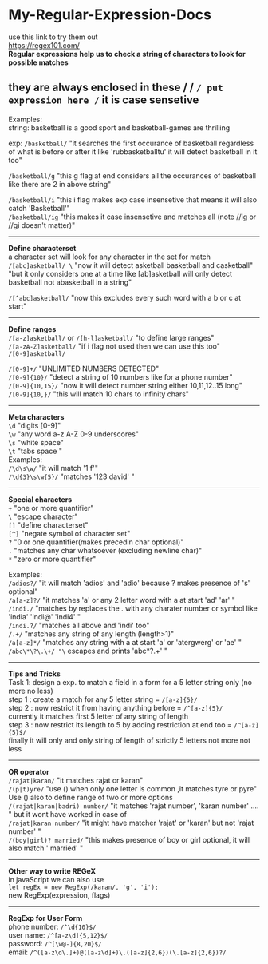 # My-Regular-Expression-Docs
use this link to try them out\
https://regex101.com/ \
**Regular expressions help us to check a string of characters to look for possible matches**

they are always enclosed in these / /
`/ put expression here /`
it is case sensetive
-------------------------------------------------
Examples: \
string: basketball is a good sport and basketball-games are thrilling

exp: `/basketball/` 
"it searches the first occurance of basketball regardless of what is before or after it like 'rubbasketballtu' it will detect basketball in it too"

`/basketball/g` "this g flag at end considers all the occurances of basketball like there are 2 in above string"

`/basketball/i` "this i flag makes exp case insensetive that means it will also catch 'Basketball'"\
`/basketball/ig` "this makes it case insensetive and matches all (note //ig or //gi doesn't matter)"

-------------------------------------------------

**Define characterset**\
a character set will look for any character in the set for match\
`/[abc]asketball/ \`
"now it will detect asketball basketball and casketball" \
"but it only considers one at a time like [ab]asketball will only detect basketball not abasketball in a string"

`/[^abc]asketball/` "now this excludes every such word with a b or c at start"

-------------------------------------------------
**Define ranges**\
`/[a-z]asketball/` or `/[h-l]asketball/` "to define large ranges"\
`/[a-zA-Z]asketball/` "if i flag not used then we can use this too"\
`/[0-9]asketball/`

`/[0-9]+/` "UNLIMITED NUMBERS DETECTED"\
`/[0-9]{10}/` "detect a string of 10 numbers like for a phone number"\
`/[0-9]{10,15}/` "now it will detect number string either 10,11,12..15 long"\
`/[0-9]{10,}/` "this will match 10 chars to infinity chars"

-------------------------------------------------
**Meta characters**\
`\d` "digits [0-9]"\
`\w` "any word a-z A-Z 0-9 underscores"\
`\s` "white space"\
`\t` "tabs space "\
Examples:\
`/\d\s\w/` "it will match '1 f'"\
`/\d{3}\s\w{5}/` "matches '123 david' "

-------------------------------------------------
**Special characters**\
`+` "one or more quantifier"\
`\` "escape character"\
`[]` "define characterset"\
`[^]` "negate symbol of character set"\
`?` "0 or one quantifier(makes precedin char optional)"\
`.` "matches any char whatsoever (excluding newline char)"\
`*` "zero or more quantifier"

Examples:\
`/adios?/` "it will match 'adios' and 'adio' because ? makes presence of 's' optional"\
`/a[a-z]?/` "it matches 'a' or any 2 letter word with a at start 'ad' 'ar' "\
`/indi./` "matches by replaces the . with any charater number or symbol like 'india' 'indi@' 'indi4' "\
`/indi.?/` "matches all above and 'indi' too"\
`/.+/` "matches any string of any length (length>1)"\
`/a[a-z]*/` "matches any string with a at start 'a' or 'atergwerg' or 'ae' "\
`/abc\*\?\.\+/ "\` escapes and prints 'abc*?.+' "

-------------------------------------------------
**Tips and Tricks**\
Task 1: design a exp. to match a field in a form for a 5 letter string only (no more no less)\
step 1 : create a match for any 5 letter string = `/[a-z]{5}/`\
step 2 : now restrict it from having anything before = `/^[a-z]{5}/`\
	currently it matches first 5 letter of any string of length\
step 3 : now restrict its length to 5 by adding restriction at end too = `/^[a-z]{5}$/`\
	finally it will only and only string of length of strictly 5 letters not more not less
	
-------------------------------------------------
**OR operator**\
`/rajat|karan/` "it matches rajat or karan"\
`/(p|t)yre/` "use () when only one letter is common ,it matches tyre or pyre"\
Use () also to define range of two or more options\
`/(rajat|karan|badri) number/` "it matches 'rajat number', 'karan number' .... " but it wont have worked in case of\
`/rajat|karan number/` "it might have matcher 'rajat' or 'karan' but not 'rajat number' "\
`/(boy|girl)? married/` "this makes presence of boy or girl optional, it will also match ' married' "

-------------------------------------------------
**Other way to write REGeX**\
in javaScript we can also use\
`let regEx = new RegExp(/karan/, 'g', 'i');` \
new RegExp(expression, flags)

-------------------------------------------------
**RegExp for User Form**\
phone number: `/^\d{10}$/`\
user name: `/^[a-z\d]{5,12}$/`\
password: `/^[\w@-]{8,20}$/`\
email: `/^([a-z\d\.]+)@([a-z\d]+)\.([a-z]{2,6})(\.[a-z]{2,6})?/`
